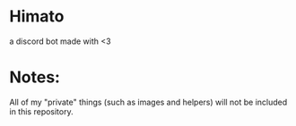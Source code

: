 # Himato
a discord bot made with <3

# Notes:
All of my "private" things (such as images and helpers) will not be included in this repository.